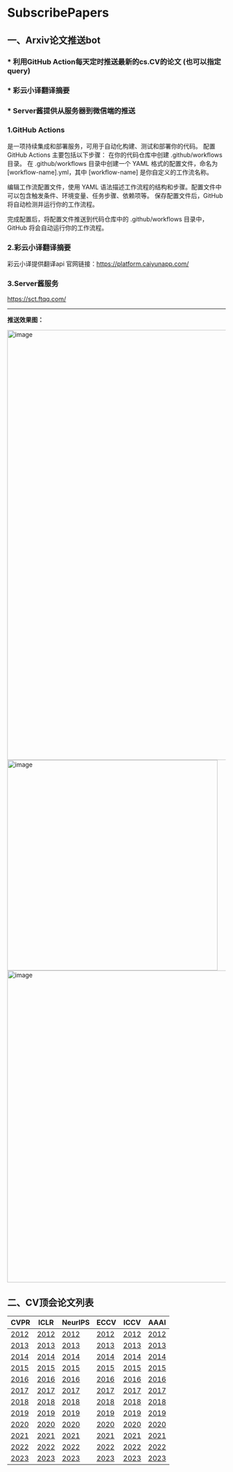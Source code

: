 # SubscribePapers

## 一、Arxiv论文推送bot
### * 利用GitHub Action每天定时推送最新的cs.CV的论文 (也可以指定query)
### * 彩云小译翻译摘要
### * Server酱提供从服务器到微信端的推送

### 1.GitHub Actions 
是一项持续集成和部署服务，可用于自动化构建、测试和部署你的代码。
配置 GitHub Actions 主要包括以下步骤：
在你的代码仓库中创建 .github/workflows 目录。
在 .github/workflows 目录中创建一个 YAML 格式的配置文件，命名为 [workflow-name].yml，其中 [workflow-name] 是你自定义的工作流名称。

编辑工作流配置文件，使用 YAML 语法描述工作流程的结构和步骤。配置文件中可以包含触发条件、环境变量、任务步骤、依赖项等。
保存配置文件后，GitHub 将自动检测并运行你的工作流程。
  
完成配置后，将配置文件推送到代码仓库中的 .github/workflows 目录中，GitHub 将会自动运行你的工作流程。

### 2.彩云小译翻译摘要
彩云小译提供翻译api
官网链接：https://platform.caiyunapp.com/

### 3.Server酱服务
https://sct.ftqq.com/

-------
**推送效果图：**
  
  <img width="991" alt="image" src="https://github.com/YUTING0907/SubscribePapers/assets/30207944/6cd2f04d-048b-496f-9e27-dba85436a59c">

  <img width="485" alt="image" src="https://github.com/YUTING0907/SubscribePapers/assets/30207944/21d1728d-6c46-4aad-ae1b-b4abda9f0660">
<img width="719" alt="image" src="https://github.com/YUTING0907/SubscribePapers/assets/30207944/f52d6a06-fbbd-4a20-8696-e0d2df06aa31">

  
## 二、CV顶会论文列表
| CVPR                                                         | ICLR                                                         | NeurIPS                                                      | ECCV                                                         | ICCV                                                         | AAAI                                                         |
| ------------------------------------------------------------ | ------------------------------------------------------------ | ------------------------------------------------------------ | ------------------------------------------------------------ | ------------------------------------------------------------ | ------------------------------------------------------------ |
| [2012](https://github.com/YUTING0907/SubscribePapers/blob/main/papers/cvpr/cvpr2012.md) | [2012](https://github.com/YUTING0907/SubscribePapers/blob/main/papers/iclr/iclr2012.md) | [2012](https://github.com/YUTING0907/SubscribePapers/blob/main/papers/nips/nips2012.md) | [2012](https://github.com/YUTING0907/SubscribePapers/blob/main/papers/eccv/eccv2012.md) | [2012](https://github.com/YUTING0907/SubscribePapers/blob/main/papers/iccv/iccv2012.md) | [2012](https://github.com/YUTING0907/SubscribePapers/blob/main/papers/aaai/aaai2012.md) |
| [2013](https://github.com/YUTING0907/SubscribePapers/blob/main/papers/cvpr/cvpr2013.md) | [2013](https://github.com/YUTING0907/SubscribePapers/blob/main/papers/iclr/iclr2013.md) | [2013](https://github.com/YUTING0907/SubscribePapers/blob/main/papers/nips/nips2013.md) | [2013](https://github.com/YUTING0907/SubscribePapers/blob/main/papers/eccv/eccv2013.md) | [2013](https://github.com/YUTING0907/SubscribePapers/blob/main/papers/iccv/iccv2013.md) | [2013](https://github.com/YUTING0907/SubscribePapers/blob/main/papers/aaai/aaai2013.md) |
| [2014](https://github.com/YUTING0907/SubscribePapers/blob/main/papers/cvpr/cvpr2014.md) | [2014](https://github.com/YUTING0907/SubscribePapers/blob/main/papers/iclr/iclr2014.md) | [2014](https://github.com/YUTING0907/SubscribePapers/blob/main/papers/nips/nips2014.md) | [2014](https://github.com/YUTING0907/SubscribePapers/blob/main/papers/eccv/eccv2014.md) | [2014](https://github.com/YUTING0907/SubscribePapers/blob/main/papers/iccv/iccv2014.md) | [2014](https://github.com/YUTING0907/SubscribePapers/blob/main/papers/aaai/aaai2014.md) |
| [2015](https://github.com/YUTING0907/SubscribePapers/blob/main/papers/cvpr/cvpr2015.md) | [2015](https://github.com/YUTING0907/SubscribePapers/blob/main/papers/iclr/iclr2015.md) | [2015](https://github.com/YUTING0907/SubscribePapers/blob/main/papers/nips/nips2015.md) | [2015](https://github.com/YUTING0907/SubscribePapers/blob/main/papers/eccv/eccv2015.md) | [2015](https://github.com/YUTING0907/SubscribePapers/blob/main/papers/iccv/iccv2015.md) | [2015](https://github.com/YUTING0907/SubscribePapers/blob/main/papers/aaai/aaai2015.md) |
| [2016](https://github.com/YUTING0907/SubscribePapers/blob/main/papers/cvpr/cvpr2016.md) | [2016](https://github.com/YUTING0907/SubscribePapers/blob/main/papers/iclr/iclr2016.md) | [2016](https://github.com/YUTING0907/SubscribePapers/blob/main/papers/nips/nips2016.md) | [2016](https://github.com/YUTING0907/SubscribePapers/blob/main/papers/eccv/eccv2016.md) | [2016](https://github.com/YUTING0907/SubscribePapers/blob/main/papers/iccv/iccv2016.md) | [2016](https://github.com/YUTING0907/SubscribePapers/blob/main/papers/aaai/aaai2016.md) |
| [2017](https://github.com/YUTING0907/SubscribePapers/blob/main/papers/cvpr/cvpr2017.md) | [2017](https://github.com/YUTING0907/SubscribePapers/blob/main/papers/iclr/iclr2017.md) | [2017](https://github.com/YUTING0907/SubscribePapers/blob/main/papers/nips/nips2017.md) | [2017](https://github.com/YUTING0907/SubscribePapers/blob/main/papers/eccv/eccv2017.md) | [2017](https://github.com/YUTING0907/SubscribePapers/blob/main/papers/iccv/iccv2017.md) | [2017](https://github.com/YUTING0907/SubscribePapers/blob/main/papers/aaai/aaai2017.md) |
| [2018](https://github.com/YUTING0907/SubscribePapers/blob/main/papers/cvpr/cvpr2018.md) | [2018](https://github.com/YUTING0907/SubscribePapers/blob/main/papers/iclr/iclr2018.md) | [2018](https://github.com/YUTING0907/SubscribePapers/blob/main/papers/nips/nips2018.md) | [2018](https://github.com/YUTING0907/SubscribePapers/blob/main/papers/eccv/eccv2018.md) | [2018](https://github.com/YUTING0907/SubscribePapers/blob/main/papers/iccv/iccv2018.md) | [2018](https://github.com/YUTING0907/SubscribePapers/blob/main/papers/aaai/aaai2018.md) |
| [2019](https://github.com/YUTING0907/SubscribePapers/blob/main/papers/cvpr/cvpr2019.md) | [2019](https://github.com/YUTING0907/SubscribePapers/blob/main/papers/iclr/iclr2019.md) | [2019](https://github.com/YUTING0907/SubscribePapers/blob/main/papers/nips/nips2019.md) | [2019](https://github.com/YUTING0907/SubscribePapers/blob/main/papers/eccv/eccv2019.md) | [2019](https://github.com/YUTING0907/SubscribePapers/blob/main/papers/iccv/iccv2019.md) | [2019](https://github.com/YUTING0907/SubscribePapers/blob/main/papers/aaai/aaai2019.md) |
| [2020](https://github.com/YUTING0907/SubscribePapers/blob/main/papers/cvpr/cvpr2020.md) | [2020](https://github.com/YUTING0907/SubscribePapers/blob/main/papers/iclr/iclr2020.md) | [2020](https://github.com/YUTING0907/SubscribePapers/blob/main/papers/nips/nips2020.md) | [2020](https://github.com/YUTING0907/SubscribePapers/blob/main/papers/eccv/eccv2020.md) | [2020](https://github.com/YUTING0907/SubscribePapers/blob/main/papers/iccv/iccv2020.md) | [2020](https://github.com/YUTING0907/SubscribePapers/blob/main/papers/aaai/aaai2020.md) |
| [2021](https://github.com/YUTING0907/SubscribePapers/blob/main/papers/cvpr/cvpr2021.md) | [2021](https://github.com/YUTING0907/SubscribePapers/blob/main/papers/iclr/iclr2021.md) | [2021](https://github.com/YUTING0907/SubscribePapers/blob/main/papers/nips/nips2021.md) | [2021](https://github.com/YUTING0907/SubscribePapers/blob/main/papers/eccv/eccv2021.md) | [2021](https://github.com/YUTING0907/SubscribePapers/blob/main/papers/iccv/iccv2021.md) | [2021](https://github.com/YUTING0907/SubscribePapers/blob/main/papers/aaai/aaai2021.md) |
| [2022](https://github.com/YUTING0907/SubscribePapers/blob/main/papers/cvpr/cvpr2022.md) | [2022](https://github.com/YUTING0907/SubscribePapers/blob/main/papers/iclr/iclr2022.md) | [2022](https://github.com/YUTING0907/SubscribePapers/blob/main/papers/nips/nips2022.md) | [2022](https://github.com/YUTING0907/SubscribePapers/blob/main/papers/eccv/eccv2022.md) | [2022](https://github.com/YUTING0907/SubscribePapers/blob/main/papers/iccv/iccv2022.md) | [2022](https://github.com/YUTING0907/SubscribePapers/blob/main/papers/aaai/aaai2022.md) |
| [2023](https://github.com/YUTING0907/SubscribePapers/blob/main/papers/cvpr/cvpr2023.md) | [2023](https://github.com/YUTING0907/SubscribePapers/blob/main/papers/iclr/iclr2023.md) | [2023](https://github.com/YUTING0907/SubscribePapers/blob/main/papers/nips/nips2023.md) | [2023](https://github.com/YUTING0907/SubscribePapers/blob/main/papers/eccv/eccv2023.md) | [2023](https://github.com/YUTING0907/SubscribePapers/blob/main/papers/iccv/iccv2023.md) | [2023](https://github.com/YUTING0907/SubscribePapers/blob/main/papers/aaai/aaai2023.md) |

